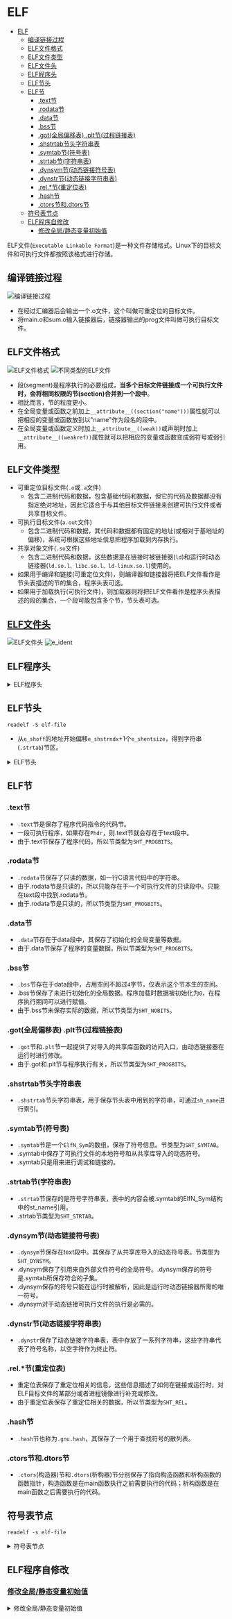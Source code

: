 # ELF

- [ELF](#elf)
  - [编译链接过程](#编译链接过程)
  - [ELF文件格式](#elf文件格式)
  - [ELF文件类型](#elf文件类型)
  - [ELF文件头](#elf文件头)
  - [ELF程序头](#elf程序头)
  - [ELF节头](#elf节头)
  - [ELF节](#elf节)
    - [.text节](#text节)
    - [.rodata节](#rodata节)
    - [.data节](#data节)
    - [.bss节](#bss节)
    - [.got(全局偏移表) .plt节(过程链接表)](#got全局偏移表-plt节过程链接表)
    - [.shstrtab节头字符串表](#shstrtab节头字符串表)
    - [.symtab节(符号表)](#symtab节符号表)
    - [.strtab节(字符串表)](#strtab节字符串表)
    - [.dynsym节(动态链接符号表)](#dynsym节动态链接符号表)
    - [.dynstr节(动态链接字符串表)](#dynstr节动态链接字符串表)
    - [.rel.\*节(重定位表)](#rel节重定位表)
    - [.hash节](#hash节)
    - [.ctors节和.dtors节](#ctors节和dtors节)
  - [符号表节点](#符号表节点)
  - [ELF程序自修改](#elf程序自修改)
    - [修改全局/静态变量初始值](#修改全局静态变量初始值)

ELF文件(`Executable Linkable Format`)是一种文件存储格式。Linux下的目标文件和可执行文件都按照该格式进行存储。

## 编译链接过程

![编译链接过程](https://github.com/gongluck/images/blob/main/cpp/编译链接过程.png)

- 在经过汇编器后会输出一个.o文件，这个叫做可重定位的目标文件。
- 将main.o和sum.o输入链接器后，链接器输出的prog文件叫做可执行目标文件。

## ELF文件格式

![ELF文件格式](https://github.com/gongluck/images/blob/main/cpp/ELF文件格式.png)
![不同类型的ELF文件](https://github.com/gongluck/images/blob/main/cpp/不同类型的ELF文件.png)

- 段(segment)是程序执行的必要组成，**当多个目标文件链接成一个可执行文件时，会将相同权限的节(section)合并到一个段中**。
- 相比而言，节的粒度更小。
- 在全局变量或函数之前加上`__attribute__((section("name")))`属性就可以把相应的变量或函数放到以"name"作为段名的段中。
- 在全局变量或函数定义时加上`__attribute__((weak))`或声明时加上`__attribute__((weakref))`属性就可以把相应的变量或函数变成弱符号或弱引用。

## ELF文件类型

- 可重定位目标文件(`.o`或`.a`文件)
  - 包含二进制代码和数据，包含基础代码和数据，但它的代码及数据都没有指定绝对地址，因此它适合于与其他目标文件链接来创建可执行文件或者共享目标文件。
- 可执行目标文件(`a.out`文件)
  - 包含二进制代码和数据，其代码和数据都有固定的地址(或相对于基地址的偏移)，系统可根据这些地址信息把程序加载到内存执行。
- 共享对象文件(`.so`文件)
  - 包含二进制代码和数据，这些数据是在链接时被链接器(`ld`)和运行时动态链接器(`ld.so.l、libc.so.l、ld-linux.so.l`)使用的。
- 如果用于编译和链接(可重定位文件)，则编译器和链接器将把ELF文件看作是节头表描述的节的集合，程序头表可选。
- 如果用于加载执行(可执行文件)，则加载器则将把ELF文件看作是程序头表描述的段的集合，一个段可能包含多个节，节头表可选。

## [ELF文件头](https://github.com/gongluck/sourcecode/blob/main/linux-3.10/include/uapi/linux/elf.h#L210)

![ELF文件头](https://github.com/gongluck/images/blob/main/elf/elf_header.png)
![e_ident](https://github.com/gongluck/images/blob/main/elf/e_ident.png)

## ELF程序头

<details>
<summary>ELF程序头</summary>

```C++
/* Program segment header.  */

typedef struct
{
  Elf32_Word p_type; /* Segment type */              //段类型
  Elf32_Off p_offset; /* Segment file offset */      //本段的第一个字节从文件开始位置处的偏移量
  Elf32_Addr p_vaddr; /* Segment virtual address */  //本段的第一个字节在内存中的虚拟地址
  Elf32_Addr p_paddr; /* Segment physical address */ //在物理地址是相对寻址的系统上,这个成员保留用作段的物理地址
  Elf32_Word p_filesz; /* Segment size in file */    //本段在文件镜像中的字节大小
  Elf32_Word p_memsz; /* Segment size in memory */   //本段在内存镜像中的字节大小
  Elf32_Word p_flags; /* Segment flags */            //段相关的标记
  Elf32_Word p_align; /* Segment alignment */        //对齐方式
} Elf32_Phdr;
```
</details>

## ELF节头

```Shell
readelf -S elf-file
```

- 从`e_shoff`的地址开始偏移`e_shstrndx`+1个`e_shentsize`，得到字符串(`.strtab`)节区。

<details>
<summary>ELF节头</summary>

```C++
/* Section header.  */

typedef struct
{
  Elf32_Word sh_name; /* Section name (string tbl index) */      //节名字符串在.strtab节(字符串表)中的偏移
  Elf32_Word sh_type; /* Section type */                         //节类型
  Elf32_Word sh_flags; /* Section flags */                       //节标记
  Elf32_Addr sh_addr; /* Section virtual addr at execution */    //加载后程序段的虚拟地址
  Elf32_Off sh_offset; /* Section file offset */                 //节在文件中的偏移
  Elf32_Word sh_size; /* Section size in bytes */                //节长度
  Elf32_Word sh_link; /* Link to another section */              //链接相关标记
  Elf32_Word sh_info; /* Additional section information */       //其它标记
  Elf32_Word sh_addralign; /* Section alignment */               //节对齐
  Elf32_Word sh_entsize; /* Entry size if section holds table */ //每项固定的大小
} Elf32_Shdr;
```
</details>

## ELF节

### .text节

- `.text`节是保存了程序代码指令的代码节。
- 一段可执行程序，如果存在`Phdr`，则.text节就会存在于text段中。
- 由于.text节保存了程序代码，所以节类型为`SHT_PROGBITS`。

### .rodata节

- `.rodata`节保存了只读的数据，如一行C语言代码中的字符串。
- 由于.rodata节是只读的，所以只能存在于一个可执行文件的只读段中。只能在text段中找到.rodata节。
- 由于.rodata节是只读的，所以节类型为`SHT_PROGBITS`。

### .data节

- `.data`节存在于data段中，其保存了初始化的全局变量等数据。
- 由于.data节保存了程序的变量数据，所以节类型为`SHT_PROGBITS`。

### .bss节

- `.bss`节存在于data段中，占用空间不超过`4`字节，仅表示这个节本生的空间。
- .bss节保存了未进行初始化的全局数据。程序加载时数据被初始化为`0`，在程序执行期间可以进行赋值。
- 由于.bss节未保存实际的数据，所以节类型为`SHT_NOBITS`。

### .got(全局偏移表) .plt节(过程链接表)

- `.got`节和`.plt`节一起提供了对导入的共享库函数的访问入口，由动态链接器在运行时进行修改。
- 由于.got和.plt节与程序执行有关，所以节类型为`SHT_PROGBITS`。

### .shstrtab节头字符串表

- `.shstrtab`节头字符串表，用于保存节头表中用到的字符串，可通过`sh_name`进行索引。

### .symtab节(符号表)

- `.symtab`节是一个`ElfN_Sym`的数组，保存了符号信息。节类型为`SHT_SYMTAB`。
- .symtab中保存了可执行文件的本地符号和从共享库导入的动态符号。
- .symtab只是用来进行调试和链接的。

### .strtab节(字符串表)

- `.strtab`节保存的是符号字符串表，表中的内容会被.symtab的ElfN_Sym结构中的st_name引用。
- .strtab节类型为`SHT_STRTAB`。

### .dynsym节(动态链接符号表)

- `.dynsym`节保存在text段中。其保存了从共享库导入的动态符号表。节类型为`SHT_DYNSYM`。
- .dynsym保存了引用来自外部文件符号的全局符号。.dynsym保存的符号是.symtab所保存符合的子集。
- .dynsym保存的符号只能在运行时被解析，因此是运行时动态链接器所需的唯一符号。
- .dynsym对于动态链接可执行文件的执行是必需的。

### .dynstr节(动态链接字符串表)

- `.dynstr`保存了动态链接字符串表，表中存放了一系列字符串，这些字符串代表了符号名称，以空字符作为终止符。

### .rel.*节(重定位表)

- 重定位表保存了重定位相关的信息，这些信息描述了如何在链接或运行时，对ELF目标文件的某部分或者进程镜像进行补充或修改。
- 由于重定位表保存了重定位相关的数据，所以节类型为`SHT_REL`。

### .hash节

- `.hash`节也称为`.gnu.hash`，其保存了一个用于查找符号的散列表。

### .ctors节和.dtors节

- `.ctors`(构造器)节和`.dtors`(析构器)节分别保存了指向构造函数和析构函数的函数指针，构造函数是在main函数执行之前需要执行的代码；析构函数是在main函数之后需要执行的代码。

## 符号表节点

```Shell
readelf -s elf-file
```

<details>
<summary>符号表节点</summary>

```C++
/* Symbol table entry.  */

typedef struct
{
  Elf32_Word st_name; /* Symbol name (string tbl index) */ //符号名 该值为该符号名在字符串表中的偏移地址
  Elf32_Addr st_value; /* Symbol value */                  //符号对应的值 存放符号的值(可能是地址或位置偏移量)
  Elf32_Word st_size; /* Symbol size */                    //符号的大小
  unsigned char st_info; /* Symbol type and binding */     //符号类型及绑定属性
  unsigned char st_other; /* Symbol visibility */          //符号可见性
  Elf32_Section st_shndx; /* Section index */              //符号所在的节
} Elf32_Sym;
```
</details>

## ELF程序自修改

### [修改全局/静态变量初始值](../code/elf/global.cpp)

<details>
<summary>修改全局/静态变量初始值</summary>

```C++
/*
 * @Author: gongluck
 * @Date: 2022-04-14 10:49:56
 * @Last Modified by: gongluck
 * @Last Modified time: 2022-04-14 11:34:55
 */

// application rewrite it`s global variable via shell tools
#include <stdio.h>
#include <stdlib.h>
#define NAME2STR(name) (#name)
int GGG = 1;
int test()
{
  static int SSS = 100;
  printf("%d\n", SSS);
  return SSS;
}
int main(int argc, char *argv[])
{
  if (argc == 3)
  {
    int n = atoi(argv[2]);
    FILE *fp = fopen(argv[0], "r+b");
    fseek(fp, atoi(argv[1]), SEEK_SET);
    fwrite(&n, 4, 1, fp);
    fclose(fp);
  }
  else
  {
    printf("%s\n", argv[0]);
    printf("%d\n", GGG);
    test();
    srand(GGG);
    GGG = rand();
    char buf[1024] = {0};
    // readelf -s a.out | grep GGG
    // readelf -S a.out
    // hexdump a.out -C -s 0x3014 -n 4
    sprintf(buf, "%s $(expr `printf %%d 0x$(readelf -s %s | grep %s | awk '{print $2}')` - `printf %%d 0x$(readelf -S %s | grep \" .data \" | awk '{print $4}')` + `printf %%d 0x$(readelf -S %s | grep \" .data \" | awk '{print $5}')`) %d",
            argv[0], argv[0], NAME2STR(GGG), argv[0], argv[0], GGG);
    system(buf);
    srand(GGG);
    GGG = rand();
    // rewrite static variable
    sprintf(buf, "%s $(expr `printf %%d 0x$(readelf -s %s | grep %s | awk '{print $2}')` - `printf %%d 0x$(readelf -S %s | grep \" .data \" | awk '{print $4}')` + `printf %%d 0x$(readelf -S %s | grep \" .data \" | awk '{print $5}')`) %d",
            argv[0], argv[0], NAME2STR(SSS), argv[0], argv[0], GGG);
    system(buf);
  }
  return 0;
}
```
</details>
